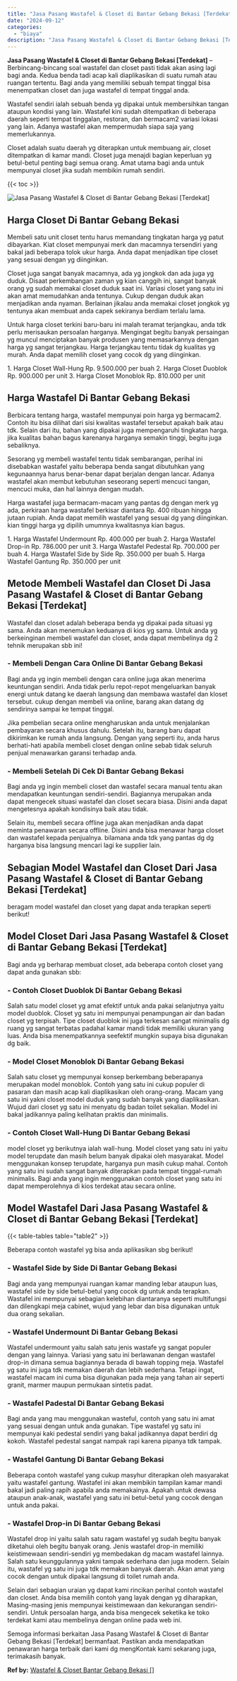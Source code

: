 ```yaml
---
title: "Jasa Pasang Wastafel & Closet di Bantar Gebang Bekasi [Terdekat]"
date: "2024-09-12"
categories: 
  - "biaya"
description: "Jasa Pasang Wastafel & Closet di Bantar Gebang Bekasi [Terdekat]. Semoga informasi berkaitan Jasa Pasang Wastafel & Closet di Bantar Gebang Bekasi [Terdekat..."
---
```


**Jasa Pasang Wastafel & Closet di Bantar Gebang Bekasi \[Terdekat\]** – Berbincang-bincang soal wastafel dan closet pasti tidak akan asing lagi bagi anda. Kedua benda tadi acap kali diaplikasikan di suatu rumah atau ruangan tertentu. Bagi anda yang memiliki sebuah tempat tinggal bisa menempatkan closet dan juga wastafel di tempat tinggal anda.

Wastafel sendiri ialah sebuah benda yg dipakai untuk membersihkan tangan ataupun kondisi yang lain. Wastafel kini sudah ditempatkan di beberapa daerah seperti tempat tinggalan, restoran, dan bermacam2 variasi lokasi yang lain. Adanya wastafel akan mempermudah siapa saja yang memerlukannya.

Closet adalah suatu daerah yg diterapkan untuk membuang air, closet ditempatkan di kamar mandi. Closet juga menajdi bagian keperluan yg betul-betul penting bagi semua orang. Amat utama bagi anda untuk mempunyai closet jika sudah membikin rumah sendiri.

{{< toc >}}

![Jasa Pasang Wastafel & Closet di Bantar Gebang Bekasi [Terdekat]](/images/wastafel-closet-murah27.png)

## Harga Closet Di Bantar Gebang Bekasi

Membeli satu unit closet tentu harus memandang tingkatan harga yg patut dibayarkan. Kiat closet mempunyai merk dan macamnya tersendiri yang bakal jadi beberapa tolok ukur harga. Anda dapat menjadikan tipe closet yang sesuai dengan yg diinginkan.

Closet juga sangat banyak macamnya, ada yg jongkok dan ada juga yg duduk. Disaat perkembangan zaman yg kian canggih ini, sangat banyak orang yg sudah memakai closet duduk saat ini. Variasi closet yang satu ini akan amat memudahkan anda tentunya. Cukup dengan duduk akan menjadikan anda nyaman. Berlainan jikalau anda memakai closet jongkok yg tentunya akan membuat anda capek sekiranya berdiam terlalu lama.

Untuk harga closet terkini baru-baru ini malah teramat terjangkau, anda tdk perlu merisaukan persoalan harganya. Mengingat begitu banyak persaingan yg muncul menciptakan banyak produsen yang memasarkannya dengan harga yg sangat terjangkau. Harga terjangkau tentu tidak dg kualitas yg murah. Anda dapat memilih closet yang cocok dg yang diinginkan.

1\. Harga Closet Wall-Hung Rp. 9.500.000 per buah 2. Harga Closet Duoblok Rp. 900.000 per unit 3. Harga Closet Monoblok Rp. 810.000 per unit

## Harga Wastafel Di Bantar Gebang Bekasi

Berbicara tentang harga, wastafel mempunyai poin harga yg bermacam2. Contoh itu bisa dilihat dari sisi kwalitas wastafel tersebut apakah baik atau tdk. Selain dari itu, bahan yang dipakai juga mempengaruhi tingkatan harga. jika kualitas bahan bagus karenanya harganya semakin tinggi, begitu juga sebaliknya.

Sesorang yg membeli wastafel tentu tidak sembarangan, perihal ini disebabkan wastafel yaitu beberapa benda sangat dibutuhkan yang kegunaannya harus benar-benar dapat berjalan dengan lancar. Adanya wastafel akan membut kebutuhan seseorang seperti mencuci tangan, mencuci muka, dan hal lainnya dengan mudah.

Harga wastafel juga bermacam-macam yang pantas dg dengan merk yg ada, perkiraan harga wastafel berkisar diantara Rp. 400 ribuan hingga jutaan rupiah. Anda dapat memilih wastafel yang sesuai dg yang diinginkan. kian tinggi harga yg dipilih umumnya kwalitasnya kian bagus.

1\. Harga Wastafel Undermount Rp. 400.000 per buah 2. Harga Wastafel Drop-in Rp. 786.000 per unit 3. Harga Wastafel Pedestal Rp. 700.000 per buah 4. Harga Wastafel Side by Side Rp. 350.000 per buah 5. Harga Wastafel Gantung Rp. 350.000 per unit

## Metode Membeli Wastafel dan Closet Di Jasa Pasang Wastafel & Closet di Bantar Gebang Bekasi \[Terdekat\]

Wastafel dan closet adalah beberapa benda yg dipakai pada situasi yg sama. Anda akan menemukan keduanya di kios yg sama. Untuk anda yg berkeinginan membeli wastafel dan closet, anda dapat membelinya dg 2 tehnik merupakan sbb ini!

### \- Membeli Dengan Cara Online Di Bantar Gebang Bekasi

Bagi anda yg ingin membeli dengan cara online juga akan menerima keuntungan sendiri. Anda tidak perlu repot-repot mengeluarkan banyak energi untuk datang ke daerah langsung dan membawa wastafel dan kloset tersebut. cukup dengan membeli via online, barang akan datang dg sendirinya sampai ke tempat tinggal.

Jika pembelian secara online mengharuskan anda untuk menjalankan pembayaran secara khusus dahulu. Setelah itu, barang baru dapat dikirimkan ke rumah anda langsung. Dengan yang seperti itu, anda harus berhati-hati apabila membeli closet dengan online sebab tidak seluruh penjual menawarkan garansi terhadap anda.

### \- Membeli Setelah Di Cek Di Bantar Gebang Bekasi

Bagi anda yg ingin membeli closet dan wastafel secara manual tentu akan mendapatkan keuntungan sendiri-sendiri. Bagiannya merupakan anda dapat mengecek situasi wastafel dan closet secara biasa. Disini anda dapat mengetesnya apakah kondisinya baik atau tidak.

Selain itu, membeli secara offline juga akan menjadikan anda dapat meminta penawaran secara offline. Disini anda bisa menawar harga closet dan wastafel kepada penjualnya. bilamana anda tdk yang pantas dg dg harganya bisa langsung mencari lagi ke supplier lain.

## Sebagian Model Wastafel dan Closet Dari Jasa Pasang Wastafel & Closet di Bantar Gebang Bekasi \[Terdekat\]

beragam model wastafel dan closet yang dapat anda terapkan seperti berikut!

## Model Closet Dari Jasa Pasang Wastafel & Closet di Bantar Gebang Bekasi \[Terdekat\]

Bagi anda yg berharap membuat closet, ada beberapa contoh closet yang dapat anda gunakan sbb:

### \- Contoh Closet Duoblok Di Bantar Gebang Bekasi

Salah satu model closet yg amat efektif untuk anda pakai selanjutnya yaitu model duoblok. Closet yg satu ini mempunyai penampungan air dan badan closet yg terpisah. Tipe closet duoblok ini juga terkesan sangat minimalis dg ruang yg sangat terbatas padahal kamar mandi tidak memiliki ukuran yang luas. Anda bisa menempatkannya seefektif mungkin supaya bisa digunakan dg baik.

### \- Model Closet Monoblok Di Bantar Gebang Bekasi

Salah satu closet yg mempunyai konsep berkembang beberapanya merupakan model monoblok. Contoh yang satu ini cukup populer di pasaran dan masih acap kali diaplikasikan oleh orang-orang. Macam yang satu ini yakni closet model duduk yang sudah banyak yang diaplikasikan. Wujud dari closet yg satu ini menyatu dg badan toilet sekalian. Model ini bakal jadikannya paling kelihatan praktis dan minimalis.

### \- Contoh Closet Wall-Hung Di Bantar Gebang Bekasi

model closet yg berikutnya ialah wall-hung. Model closet yang satu ini yaitu model terupdate dan masih belum banyak dipakai oleh masyarakat. Model menggunakan konsep terupdate, harganya pun masih cukup mahal. Contoh yang satu ini sudah sangat banyak diterapkan pada tempat tinggal-rumah minimalis. Bagi anda yang ingin menggunakan contoh closet yang satu ini dapat memperolehnya di kios terdekat atau secara online.

## Model Wastafel Dari Jasa Pasang Wastafel & Closet di Bantar Gebang Bekasi \[Terdekat\]

{{< table-tables table="table2" >}}

Beberapa contoh wastafel yg bisa anda aplikasikan sbg berikut!

### \- Wastafel Side by Side Di Bantar Gebang Bekasi

Bagi anda yang mempunyai ruangan kamar manding lebar ataupun luas, wastafel side by side betul-betul yang cocok dg untuk anda terapkan. Wastafel ini mempunyai sebagian kelebihan diantaranya seperti multifungsi dan dilengkapi meja cabinet, wujud yang lebar dan bisa digunakan untuk dua orang sekalian.

### \- Wastafel Undermount Di Bantar Gebang Bekasi

Wastafel undermount yaitu salah satu jenis wastafe yg sangat populer dengan yang lainnya. Variasi yang satu ini berlawanan dengan wastafel drop-in dimana semua bagiannya berada di bawah topping meja. Wastafel yg satu ini juga tdk memakan daerah dan lebih sederhana. Tetapi ingat, wastafel macam ini cuma bisa digunakan pada meja yang tahan air seperti granit, marmer maupun permukaan sintetis padat.

### \- Wastafel Padestal Di Bantar Gebang Bekasi

Bagi anda yang mau menggunakan wasteful, contoh yang satu ini amat yang sesuai dengan untuk anda gunakan. Tipe wastafel yg satu ini mempunyai kaki pedestal sendiri yang bakal jadikannya dapat berdiri dg kokoh. Wastafel pedestal sangat nampak rapi karena pipanya tdk tampak.

### \- Wastafel Gantung Di Bantar Gebang Bekasi

Beberapa contoh wastafel yang cukup masyhur diterapkan oleh masyarakat yaitu wastafel gantung. Wastafel ini akan membikin tampilan kamar mandi bakal jadi paling rapih apabila anda memakainya. Apakah untuk dewasa ataupun anak-anak, wastafel yang satu ini betul-betul yang cocok dengan untuk anda pakai.

### \- Wastafel Drop-in Di Bantar Gebang Bekasi

Wastafel drop ini yaitu salah satu ragam wastafel yg sudah begitu banyak diketahui oleh begitu banyak orang. Jenis wastafel drop-in memiliki keistimewaan sendiri-sendiri yg membedakan dg macam wastafel lainnya. Salah satu keunggulannya yakni tampak sederhana dan juga modern. Selain itu, wastafel yg satu ini juga tdk memakan banyak daerah. Akan amat yang cocok dengan untuk dipakai langsung di toilet rumah anda.

Selain dari sebagian uraian yg dapat kami rincikan perihal contoh wastafel dan closet. Anda bisa memilih contoh yang layak dengan yg diharapkan, Masing-masing jenis mempunyai keistimewaan dan kekurangan sendiri-sendiri. Untuk persoalan harga, anda bisa mengecek seketika ke toko terdekat kami atau membelinya dengan online pada web ini.

Semoga informasi berkaitan Jasa Pasang Wastafel & Closet di Bantar Gebang Bekasi \[Terdekat\] bermanfaat. Pastikan anda mendapatkan penawaran harga terbaik dari kami dg mengKontak kami sekarang juga, terimakasih banyak.

**Ref by:** [Wastafel & Closet Bantar Gebang Bekasi []](https://id.wikipedia.org/wiki/Wastafel)
